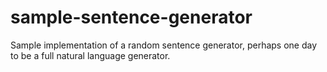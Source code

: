 # sample-sentence-generator
Sample implementation of a random sentence generator, perhaps one day to be a full natural language generator.
